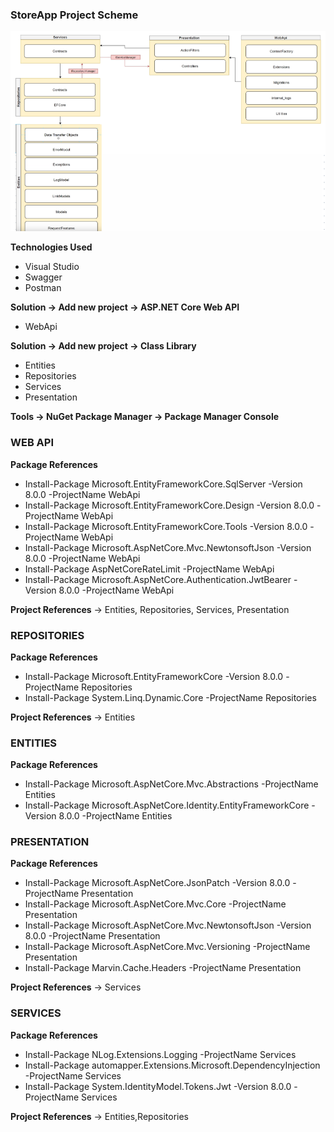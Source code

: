<h3>StoreApp Project Scheme</h3>

<img src=".\assets\AspNetCoreWebApi.png" alt="" width="640" height="320">
<br/>

<b>Technologies Used</b>

<ul>
<li>Visual Studio</li>
<li>Swagger</li>
<li>Postman</li>
</ul>

<b>Solution -> Add new project -> ASP.NET Core Web API</b>

<ul>
<li> WebApi</li>
</ul>

<b>Solution -> Add new project -> Class Library</b>

<ul>
<li>Entities</li>
<li>Repositories</li>
<li>Services</li>
<li>Presentation</li>
</ul>

<b>Tools -> NuGet Package Manager -> Package Manager Console</b>

<h3> WEB API</h3>

<b>Package References</b>

<ul>
<li>Install-Package Microsoft.EntityFrameworkCore.SqlServer -Version 8.0.0 -ProjectName WebApi</li>
<li>Install-Package Microsoft.EntityFrameworkCore.Design -Version 8.0.0 -ProjectName WebApi</li>
<li>Install-Package Microsoft.EntityFrameworkCore.Tools -Version 8.0.0 -ProjectName WebApi</li>
<li>Install-Package Microsoft.AspNetCore.Mvc.NewtonsoftJson -Version 8.0.0 -ProjectName WebApi</li>
<li>Install-Package AspNetCoreRateLimit -ProjectName WebApi</li>
<li>Install-Package Microsoft.AspNetCore.Authentication.JwtBearer -Version 8.0.0 -ProjectName WebApi</li>
</ul>

<b>Project References</b> -> Entities, Repositories, Services, Presentation

<h3>REPOSITORIES</h3>

<b>Package References</b>

<ul>
<li>Install-Package Microsoft.EntityFrameworkCore -Version 8.0.0 -ProjectName Repositories</li>
<li>Install-Package System.Linq.Dynamic.Core -ProjectName Repositories</li>
</ul>

<b>Project References</b> -> Entities

<h3>ENTITIES</h3>

<b>Package References</b>

<ul>
<li>Install-Package Microsoft.AspNetCore.Mvc.Abstractions -ProjectName Entities</li>
<li>Install-Package Microsoft.AspNetCore.Identity.EntityFrameworkCore -Version 8.0.0 -ProjectName Entities</li>
</ul>

<h3>PRESENTATION</h3>

<b>Package References</b>

<ul>
<li>Install-Package Microsoft.AspNetCore.JsonPatch -Version 8.0.0 -ProjectName Presentation</li>
<li>Install-Package Microsoft.AspNetCore.Mvc.Core -ProjectName Presentation</li>
<li>Install-Package Microsoft.AspNetCore.Mvc.NewtonsoftJson -Version 8.0.0 -ProjectName Presentation</li>
<li>Install-Package Microsoft.AspNetCore.Mvc.Versioning -ProjectName Presentation</li>
<li>Install-Package Marvin.Cache.Headers -ProjectName Presentation</li>
</ul>

<b>Project References</b> -> Services

<h3>SERVICES</h3>

<b>Package References</b>

<ul>
<li>Install-Package NLog.Extensions.Logging -ProjectName Services</li>
<li>Install-Package automapper.Extensions.Microsoft.DependencyInjection -ProjectName Services</li>
<li>Install-Package System.IdentityModel.Tokens.Jwt -Version 8.0.0 -ProjectName Services</li>
</ul>

<b>Project References</b> -> Entities,Repositories

